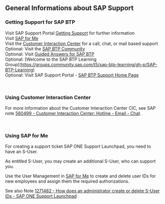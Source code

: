 ## General Informations about SAP Support


### Getting Support for SAP BTP


Visit SAP Support Portal [Getting Support](https://help.sap.com/viewer/65de2977205c403bbc107264b8eccf4b/Cloud/en-US/5dd739823b824b539eee47b7860a00be.html) for further information <br>
Visit [SAP for Me](https://me.sap.com/home) <br>
Visit the [Customer Interaction Center](https://support.sap.com/en/contact-us/cic.html) for a call, chat, or mail based support <br>
Optional: Visit the [SAP BTP Community](https://community.sap.com/topics/business-technology-platform) <br>
Optional: Visit [Guided Answers for SAP BTP](https://ga.support.sap.com/dtp/viewer/) <br>
Optional: [Welcome to the SAP BTP Learning Group[(https://groups.community.sap.com/t5/sap-btp-learning/gh-p/SAP-BTP-Learning) <br>
Optional: Visit SAP Support Portal - [SAP BTP Support Home Page](https://support.sap.com/en/product/support-by-product/01200615320800003694.html) <br>

<br>


### Using Customer Interaction Center

For more information about the Customer Interaction Center CIC, see SAP note [560499 - Customer Interaction Center: Hotline - Email - Chat](https://me.sap.com/notes/560499).

<br>


### Using SAP for Me

For creating a support ticket SAP ONE Support Launchpad, you need to have an S-User.

As entitled S-User, you may create an additional S-User, who can support you. 

Use the User Management in [SAP for Me](https://me.sap.com/servicessupport) to create and delete user IDs for new employees and assign them the required authorizations.

See also Note [1271482 - How does an administrator create or delete S-User IDs - SAP ONE Support Launchpad](https://me.sap.com/notes/1271482)


